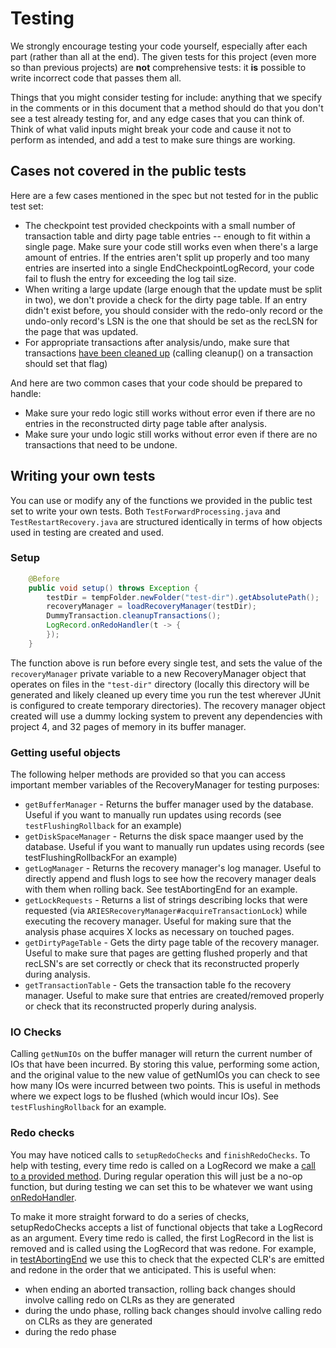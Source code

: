 # Testing

We strongly encourage testing your code yourself, especially after each part \(rather than all at the end\). The given tests for this project \(even more so than previous projects\) are **not** comprehensive tests: it **is** possible to write incorrect code that passes them all.

Things that you might consider testing for include: anything that we specify in the comments or in this document that a method should do that you don't see a test already testing for, and any edge cases that you can think of. Think of what valid inputs might break your code and cause it not to perform as intended, and add a test to make sure things are working.

## Cases not covered in the public tests

Here are a few cases mentioned in the spec but not tested for in the public test set:

* The checkpoint test provided checkpoints with a small number of transaction table and dirty page table entries -- enough to fit within a single page. Make sure your code still works even when there's a large amount of entries. If the entries aren't split up properly and too many entries are inserted into a single EndCheckpointLogRecord, your code fail to flush the entry for exceeding the log tail size.
* When writing a large update \(large enough that the update must be split in two\), we don't provide a check for the dirty page table. If an entry didn't exist before, you should consider with the redo-only record or the undo-only record's LSN is the one that should be set as the recLSN for the page that was updated.
* For appropriate transactions after analysis/undo, make sure that transactions [have been cleaned up](https://github.com/berkeley-cs186/fa20-moocbase/blob/master/src/test/java/edu/berkeley/cs186/database/recovery/DummyTransaction.java#L30) \(calling cleanup\(\) on a transaction should set that flag\)

And here are two common cases that your code should be prepared to handle:

* Make sure your redo logic still works without error even if there are no entries in the reconstructed dirty page table after analysis.
* Make sure your undo logic still works without error even if there are no transactions that need to be undone.

## Writing your own tests

You can use or modify any of the functions we provided in the public test set to write your own tests. Both `TestForwardProcessing.java` and `TestRestartRecovery.java` are structured identically in terms of how objects used in testing are created and used.

### Setup

```java
    @Before
    public void setup() throws Exception {
        testDir = tempFolder.newFolder("test-dir").getAbsolutePath();
        recoveryManager = loadRecoveryManager(testDir);
        DummyTransaction.cleanupTransactions();
        LogRecord.onRedoHandler(t -> {
        });
    }
```

The function above is run before every single test, and sets the value of the `recoveryManager` private variable to a new RecoveryManager object that operates on files in the `"test-dir"` directory \(locally this directory will be generated and likely cleaned up every time you run the test wherever JUnit is configured to create temporary directories\). The recovery manager object created will use a dummy locking system to prevent any dependencies with project 4, and 32 pages of memory in its buffer manager.

### Getting useful objects

The following helper methods are provided so that you can access important member variables of the RecoveryManager for testing purposes:

* `getBufferManager` - Returns the buffer manager used by the database. Useful if you want to manually run updates using records \(see `testFlushingRollback` for an example\)
* `getDiskSpaceManager` - Returns the disk space maanger used by the database. Useful if you want to manually run updates using records \(see testFlushingRollbackFor an example\)
* `getLogManager` - Returns the recovery manager's log manager. Useful to directly append and flush logs to see how the recovery manager deals with them when rolling back. See testAbortingEnd for an example.
* `getLockRequests` - Returns a list of strings describing locks that were requested \(via `ARIESRecoveryManager#acquireTransactionLock`\) while executing the recovery manager. Useful for making sure that the analysis phase acquires X locks as necessary on touched pages.
* `getDirtyPageTable` - Gets the dirty page table of the recovery manager. Useful to make sure that pages are getting flushed properly and that recLSN's are set correctly or check that its reconstructed properly during analysis.
* `getTransactionTable` - Gets the transaction table fo the recovery manager. Useful to make sure that entries are created/removed properly or check that its  reconstructed properly during analysis.

### IO Checks

Calling `getNumIOs` on the buffer manager will return the current number of IOs that have been incurred. By storing this value, performing some action, and the original value to the new value of getNumIOs you can check to see how many IOs were incurred between two points. This is useful in methods where we expect logs to be flushed \(which would incur IOs\). See `testFlushingRollback` for an example.

### Redo checks

You may have noticed calls to `setupRedoChecks` and `finishRedoChecks`. To help with testing, every time redo is called on a LogRecord we make a [call to a provided method](https://github.com/berkeley-cs186/fa20-moocbase/blob/master/src/main/java/edu/berkeley/cs186/database/recovery/LogRecord.java#L156). During regular operation this will just be a no-op function, but during testing we can set this to be whatever we want using [onRedoHandler](https://github.com/berkeley-cs186/fa20-moocbase/blob/master/src/main/java/edu/berkeley/cs186/database/recovery/LogRecord.java#L225-L232). 

To make it more straight forward to do a series of checks, setupRedoChecks accepts a list of functional objects that take a LogRecord as an argument. Every time redo is called, the first LogRecord in the list is removed and is called using the LogRecord that was redone. For example, in [testAbortingEnd](https://github.com/berkeley-cs186/fa20-moocbase/blob/master/src/test/java/edu/berkeley/cs186/database/recovery/TestForwardProcessing.java#L159-L163) we use this to check that the expected CLR's are emitted and redone in the order that we anticipated. This is useful when:

* when ending an aborted transaction, rolling back changes should involve calling redo on CLRs as they are generated
* during the undo phase, rolling back changes should involve calling redo on CLRs as they are generated
* during the redo phase



